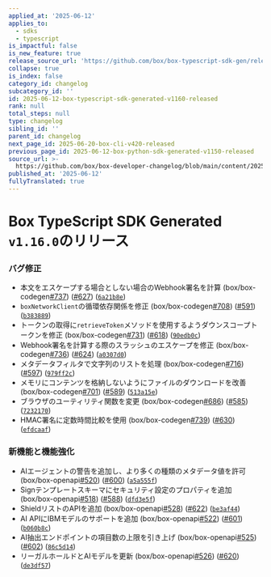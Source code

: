 ```yaml
---
applied_at: '2025-06-12'
applies_to:
  - sdks
  - typescript
is_impactful: false
is_new_feature: true
release_source_url: 'https://github.com/box/box-typescript-sdk-gen/releases/tag/v1.16.0'
collapse: true
is_index: false
category_id: changelog
subcategory_id: ''
id: 2025-06-12-box-typescript-sdk-generated-v1160-released
rank: null
total_steps: null
type: changelog
sibling_id: ''
parent_id: changelog
next_page_id: 2025-06-20-box-cli-v420-released
previous_page_id: 2025-06-12-box-python-sdk-generated-v1150-released
source_url: >-
  https://github.com/box/box-developer-changelog/blob/main/content/2025/06-12-box-typescript-sdk-generated-v1160-released.md
published_at: '2025-06-12'
fullyTranslated: true
---
```

# Box TypeScript SDK Generated `v1.16.0`のリリース

### バグ修正

* 本文をエスケープする場合としない場合のWebhook署名を計算 (box/box-codegen[#737][1]) ([#627][2]) ([`6a21b8e`][3])
* `boxNetworkClient`の循環依存関係を修正 (box/box-codegen[#708][4]) ([#591][5]) ([`b383889`][6])
* トークンの取得に`retrieveToken`メソッドを使用するようダウンスコープトークンを修正 (box/box-codegen[#731][7]) ([#618][8]) ([`90edb0c`][9])
* Webhook署名を計算する際のスラッシュのエスケープを修正 (box/box-codegen[#736][10]) ([#624][11]) ([`a0307d0`][12])
* メタデータフィルタで文字列のリストを処理 (box/box-codegen[#716][13]) ([#597][14]) ([`979ff2c`][15])
* メモリにコンテンツを格納しないようにファイルのダウンロードを改善 (box/box-codegen[#701][16]) ([#589][17]) ([`513a15e`][18])
* ブラウザのユーティリティ関数を変更 (box/box-codegen[#686][19]) ([#585][20]) ([`7232170`][21])
* HMAC署名に定数時間比較を使用 (box/box-codegen[#739][22]) ([#630][23]) ([`efdcaaf`][24])

### 新機能と機能強化

* AIエージェントの警告を追加し、より多くの種類のメタデータ値を許可 (box/box-openapi[#520][25]) ([#600][26]) ([`a5a555f`][27])
* Signテンプレートスキーマにセキュリティ設定のプロパティを追加 (box/box-openapi[#518][28]) ([#588][29]) ([`dfd3e5f`][30])
* ShieldリストのAPIを追加 (box/box-openapi[#528][31]) ([#622][32]) ([`be3af44`][33])
* AI APIにIBMモデルのサポートを追加 (box/box-openapi[#522][34]) ([#601][35]) ([`b060b8c`][36])
* AI抽出エンドポイントの項目数の上限を引き上げ (box/box-openapi[#525][37]) ([#602][38]) ([`86c5d14`][39])
* リーガルホールドとAIモデルを更新 (box/box-openapi[#526][40]) ([#620][41]) ([`de3df57`][42])

[1]: https://github.com/box/box-typescript-sdk-gen/issues/737

[2]: https://github.com/box/box-typescript-sdk-gen/issues/627

[3]: https://github.com/box/box-typescript-sdk-gen/commit/6a21b8ed54ef26041feccaa5481951355965e514

[4]: https://github.com/box/box-typescript-sdk-gen/issues/708

[5]: https://github.com/box/box-typescript-sdk-gen/issues/591

[6]: https://github.com/box/box-typescript-sdk-gen/commit/b383889b9fdc91c6cfed7169e4d36a22a8c8a0fa

[7]: https://github.com/box/box-typescript-sdk-gen/issues/731

[8]: https://github.com/box/box-typescript-sdk-gen/issues/618

[9]: https://github.com/box/box-typescript-sdk-gen/commit/90edb0cc9bddc474c20b8b83770a4d314843edab

[10]: https://github.com/box/box-typescript-sdk-gen/issues/736

[11]: https://github.com/box/box-typescript-sdk-gen/issues/624

[12]: https://github.com/box/box-typescript-sdk-gen/commit/a0307d0c4c5dfed1a66e395a1dfb4c8ff387561d

[13]: https://github.com/box/box-typescript-sdk-gen/issues/716

[14]: https://github.com/box/box-typescript-sdk-gen/issues/597

[15]: https://github.com/box/box-typescript-sdk-gen/commit/979ff2c82edce9a969444febf1896d866ca154bf

[16]: https://github.com/box/box-typescript-sdk-gen/issues/701

[17]: https://github.com/box/box-typescript-sdk-gen/issues/589

[18]: https://github.com/box/box-typescript-sdk-gen/commit/513a15eb28736d28d665324949d145dd3387d27d

[19]: https://github.com/box/box-typescript-sdk-gen/issues/686

[20]: https://github.com/box/box-typescript-sdk-gen/issues/585

[21]: https://github.com/box/box-typescript-sdk-gen/commit/7232170fe7901cb7ba9ebf79ffc6a7c0b376a1c8

[22]: https://github.com/box/box-typescript-sdk-gen/issues/739

[23]: https://github.com/box/box-typescript-sdk-gen/issues/630

[24]: https://github.com/box/box-typescript-sdk-gen/commit/efdcaaf605fc6f14bbbf171e2797d73e97302bfe

[25]: https://github.com/box/box-typescript-sdk-gen/issues/520

[26]: https://github.com/box/box-typescript-sdk-gen/issues/600

[27]: https://github.com/box/box-typescript-sdk-gen/commit/a5a555f835df5b550b9839e3e1fcff5d9f2b9f96

[28]: https://github.com/box/box-typescript-sdk-gen/issues/518

[29]: https://github.com/box/box-typescript-sdk-gen/issues/588

[30]: https://github.com/box/box-typescript-sdk-gen/commit/dfd3e5f7ecf8a8e49d79ed7df4d7e1f88f3e8537

[31]: https://github.com/box/box-typescript-sdk-gen/issues/528

[32]: https://github.com/box/box-typescript-sdk-gen/issues/622

[33]: https://github.com/box/box-typescript-sdk-gen/commit/be3af441a66da02254d38576bb9ec258142f6d2d

[34]: https://github.com/box/box-typescript-sdk-gen/issues/522

[35]: https://github.com/box/box-typescript-sdk-gen/issues/601

[36]: https://github.com/box/box-typescript-sdk-gen/commit/b060b8c21a13abdfb12988f9c6e6beb014fa104f

[37]: https://github.com/box/box-typescript-sdk-gen/issues/525

[38]: https://github.com/box/box-typescript-sdk-gen/issues/602

[39]: https://github.com/box/box-typescript-sdk-gen/commit/86c5d14bafe8789c306a1688bcf010207c302ca9

[40]: https://github.com/box/box-typescript-sdk-gen/issues/526

[41]: https://github.com/box/box-typescript-sdk-gen/issues/620

[42]: https://github.com/box/box-typescript-sdk-gen/commit/de3df57cc90577a49ea40de278bde423d17c4f06
